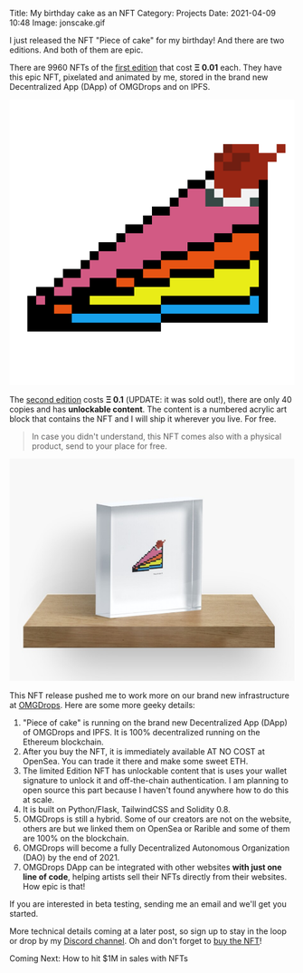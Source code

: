 Title: My birthday cake as an NFT
Category: Projects 
Date: 2021-04-09 10:48
Image: jonscake.gif

I just released the NFT "Piece of cake" for my birthday! And there are two editions. And both of them are epic.

There are 9960 NFTs of the [first edition](https://omgdrops.com/jonv/piece-of-cake_v2s1Oc8vg1/) that cost **Ξ 0.01** each. They have this epic NFT, pixelated and animated by me, stored in the brand new Decentralized App (DApp) of OMGDrops and on IPFS.

![First edition](/images/jonscake.gif)

The [second edition](https://omgdrops.com/jonv/piece-of-cake_v2s1Oc8vg1/) costs **Ξ 0.1** (UPDATE: it was sold out!), there are only 40 copies and has **unlockable content**. The content is a numbered acrylic art block that contains the NFT and I will ship it wherever you live. For free.

> In case you didn't understand, this NFT comes also with a physical product, send to your place for free.

![Unlockable content](/images/gift.png)

This NFT release pushed me to work more on our brand new infrastructure at [OMGDrops](https://omgdrops.com). Here are some more geeky details:

1. "Piece of cake" is running on the brand new Decentralized App (DApp) of OMGDrops and IPFS. It is 100% decentralized running on the Ethereum blockchain.
2. After you buy the NFT, it is immediately available AT NO COST at OpenSea. You can trade it there and make some sweet ETH.
3. The limited Edition NFT has unlockable content that is uses your wallet signature to unlock it and off-the-chain authentication. I am planning to open source this part because I haven't found anywhere how to do this at scale.
4. It is built on Python/Flask, TailwindCSS and Solidity 0.8.
5. OMGDrops is still a hybrid. Some of our creators are not on the website, others are but we linked them on OpenSea or Rarible and some of them are 100% on the blockchain.
6. OMGDrops will become a fully Decentralized Autonomous Organization (DAO) by the end of 2021.
7. OMGDrops DApp can be integrated with other websites **with just one line of code**, helping artists sell their NFTs directly from their websites. How epic is that!

If you are interested in beta testing, sending me an email and we'll get you started.

More technical details coming at a later post, so sign up to stay in the loop or drop by my [Discord channel](https://discord.gg/gEnk5f4web). Oh and don't forget to [buy the NFT](https://omgdrops.com/jonv/pieceofcake_limited/)!

Coming Next: How to hit $1M in sales with NFTs


